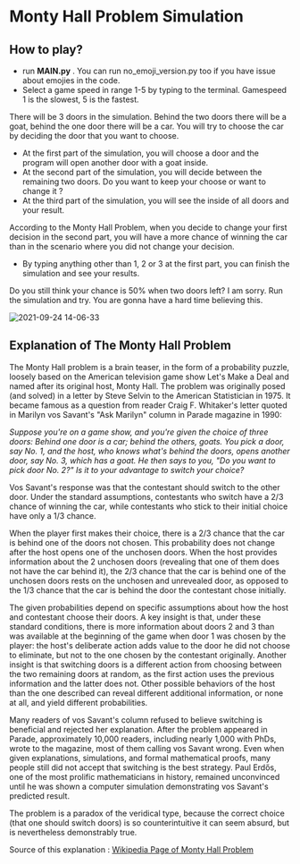# Monty Hall Problem Simulation

## How to play?

- run **MAIN.py** . You can run no_emoji_version.py too if you have issue about emojies in the code.
- Select a game speed in range 1-5 by typing to the terminal. Gamespeed 1 is the slowest, 5 is the fastest.

There will be 3 doors in the simulation. Behind the two doors there will be a goat, behind the one door there will be a car. You will try to choose the car by deciding the door that you want to choose. 

- At the first part of the simulation, you will choose a door and the program will open another door with a goat inside. 
- At the second part of the simulation, you will decide between the remaining two doors. Do you want to keep your choose or want to change it ?
- At the third part of the simulation, you will see the inside of all doors and your result.

According to the Monty Hall Problem, when you decide to change your first decision in the second part, you will have a more chance of winning the car than in the scenario where you did not change your decision.

- By typing anything other than 1, 2 or 3 at the first part, you can finish the simulation and see your results.

Do you still think your chance is 50% when two doors left? I am sorry. Run the simulation and try. You are gonna have a hard time believing this.

![2021-09-24 14-06-33](https://user-images.githubusercontent.com/85064536/134665369-24fc608f-02aa-4ede-81d4-fa6ac95d06d2.gif)

## Explanation of The Monty Hall Problem

The Monty Hall problem is a brain teaser, in the form of a probability puzzle, loosely based on the American television game show Let's Make a Deal and named after its original host, Monty Hall. The problem was originally posed (and solved) in a letter by Steve Selvin to the American Statistician in 1975. It became famous as a question from reader Craig F. Whitaker's letter quoted in Marilyn vos Savant's "Ask Marilyn" column in Parade magazine in 1990:

*Suppose you're on a game show, and you're given the choice of three doors: Behind one door is a car; behind the others, goats. You pick a door, say No. 1, and the host, who knows what's behind the doors, opens another door, say No. 3, which has a goat. He then says to you, "Do you want to pick door No. 2?" Is it to your advantage to switch your choice?*

Vos Savant's response was that the contestant should switch to the other door. Under the standard assumptions, contestants who switch have a 2/3 chance of winning the car, while contestants who stick to their initial choice have only a 1/3 chance.

When the player first makes their choice, there is a 2/3 chance that the car is behind one of the doors not chosen. This probability does not change after the host opens one of the unchosen doors. When the host provides information about the 2 unchosen doors (revealing that one of them does not have the car behind it), the 2/3 chance that the car is behind one of the unchosen doors rests on the unchosen and unrevealed door, as opposed to the 1/3 chance that the car is behind the door the contestant chose initially.

The given probabilities depend on specific assumptions about how the host and contestant choose their doors. A key insight is that, under these standard conditions, there is more information about doors 2 and 3 than was available at the beginning of the game when door 1 was chosen by the player: the host's deliberate action adds value to the door he did not choose to eliminate, but not to the one chosen by the contestant originally. Another insight is that switching doors is a different action from choosing between the two remaining doors at random, as the first action uses the previous information and the latter does not. Other possible behaviors of the host than the one described can reveal different additional information, or none at all, and yield different probabilities.

Many readers of vos Savant's column refused to believe switching is beneficial and rejected her explanation. After the problem appeared in Parade, approximately 10,000 readers, including nearly 1,000 with PhDs, wrote to the magazine, most of them calling vos Savant wrong. Even when given explanations, simulations, and formal mathematical proofs, many people still did not accept that switching is the best strategy. Paul Erdős, one of the most prolific mathematicians in history, remained unconvinced until he was shown a computer simulation demonstrating vos Savant's predicted result.

The problem is a paradox of the veridical type, because the correct choice (that one should switch doors) is so counterintuitive it can seem absurd, but is nevertheless demonstrably true.

Source of this explanation : [Wikipedia Page of Monty Hall Problem](https://en.wikipedia.org/wiki/Monty_Hall_problem)
